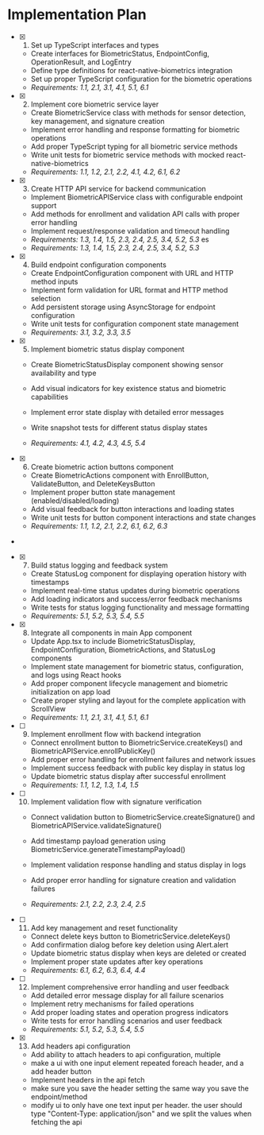 # Implementation Plan

- [x] 1. Set up TypeScript interfaces and types

  - Create interfaces for BiometricStatus, EndpointConfig, OperationResult, and LogEntry
  - Define type definitions for react-native-biometrics integration
  - Set up proper TypeScript configuration for the biometric operations
  - _Requirements: 1.1, 2.1, 3.1, 4.1, 5.1, 6.1_

- [x] 2. Implement core biometric service layer

  - Create BiometricService class with methods for sensor detection, key management, and signature creation
  - Implement error handling and response formatting for biometric operations
  - Add proper TypeScript typing for all biometric service methods
  - Write unit tests for biometric service methods with mocked react-native-biometrics
  - _Requirements: 1.1, 1.2, 2.1, 2.2, 4.1, 4.2, 6.1, 6.2_

- [x] 3. Create HTTP API service for backend communication

  - Implement BiometricAPIService class with configurable endpoint support
  - Add methods for enrollment and validation API calls with proper error handling
  - Implement request/response validation and timeout handling
  - _Requirements: 1.3, 1.4, 1.5, 2.3, 2.4, 2.5, 3.4, 5.2, 5.3_
    es
  - _Requirements: 1.3, 1.4, 1.5, 2.3, 2.4, 2.5, 3.4, 5.2, 5.3_

- [x] 4. Build endpoint configuration components

  - Create EndpointConfiguration component with URL and HTTP method inputs
  - Implement form validation for URL format and HTTP method selection
  - Add persistent storage using AsyncStorage for endpoint configuration
  - Write unit tests for configuration component state management
  - _Requirements: 3.1, 3.2, 3.3, 3.5_

- [x] 5. Implement biometric status display component

  - Create BiometricStatusDisplay component showing sensor availability and type
  - Add visual indicators for key existence status and biometric capabilities
  - Implement error state display with detailed error messages
  - Write snapshot tests for different status display states

  - _Requirements: 4.1, 4.2, 4.3, 4.5, 5.4_

- [x] 6. Create biometric action buttons component

  - Create BiometricActions component with EnrollButton, ValidateButton, and DeleteKeysButton
  - Implement proper button state management (enabled/disabled/loading)
  - Add visual feedback for button interactions and loading states
  - Write unit tests for button component interactions and state changes
  - _Requirements: 1.1, 1.2, 2.1, 2.2, 6.1, 6.2, 6.3_

-

- [x] 7. Build status logging and feedback system

  - Create StatusLog component for displaying operation history with timestamps
  - Implement real-time status updates during biometric operations
  - Add loading indicators and success/error feedback mechanisms
  - Write tests for status logging functionality and message formatting
  - _Requirements: 5.1, 5.2, 5.3, 5.4, 5.5_

- [x] 8. Integrate all components in main App component

  - Update App.tsx to include BiometricStatusDisplay, EndpointConfiguration, BiometricActions, and StatusLog components
  - Implement state management for biometric status, configuration, and logs using React hooks
  - Add proper component lifecycle management and biometric initialization on app load
  - Create proper styling and layout for the complete application with ScrollView
  - _Requirements: 1.1, 2.1, 3.1, 4.1, 5.1, 6.1_

- [ ] 9. Implement enrollment flow with backend integration

  - Connect enrollment button to BiometricService.createKeys() and BiometricAPIService.enrollPublicKey()
  - Add proper error handling for enrollment failures and network issues
  - Implement success feedback with public key display in status log
  - Update biometric status display after successful enrollment
  - _Requirements: 1.1, 1.2, 1.3, 1.4, 1.5_

- [ ] 10. Implement validation flow with signature verification

  - Connect validation button to BiometricService.createSignature() and BiometricAPIService.validateSignature()
  - Add timestamp payload generation using BiometricService.generateTimestampPayload()
  - Implement validation response handling and status display in logs

  - Add proper error handling for signature creation and validation failures
  - _Requirements: 2.1, 2.2, 2.3, 2.4, 2.5_

- [ ] 11. Add key management and reset functionality

  - Connect delete keys button to BiometricService.deleteKeys()
  - Add confirmation dialog before key deletion using Alert.alert
  - Update biometric status display when keys are deleted or created
  - Implement proper state updates after key operations
  - _Requirements: 6.1, 6.2, 6.3, 6.4, 4.4_

- [ ] 12. Implement comprehensive error handling and user feedback

  - Add detailed error message display for all failure scenarios
  - Implement retry mechanisms for failed operations
  - Add proper loading states and operation progress indicators
  - Write tests for error handling scenarios and user feedback
  - _Requirements: 5.1, 5.2, 5.3, 5.4, 5.5_

- [x] 13. Add headers api configuration
  - Add ability to attach headers to api configuration, multiple
  - make a ui with one input element repeated foreach header, and a add header button
  - Implement headers in the api fetch
  - make sure you save the header setting the same way you save the endpoint/method
  - modify ui to only have one text input per header. the user should type "Content-Type: application/json" and we split the values when fetching the api
